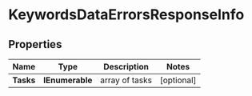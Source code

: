 # KeywordsDataErrorsResponseInfo


## Properties

| Name | Type | Description | Notes |
|------------ | ------------- | ------------- | -------------|
**Tasks** | **IEnumerable<KeywordsDataErrorsTaskInfo>** | array of tasks |[optional]|